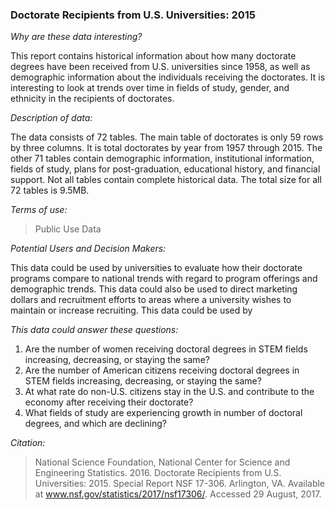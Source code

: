 ### **Doctorate Recipients from U.S. Universities: 2015**

_Why are these data interesting?_

This report contains historical information about how many doctorate degrees have been received from U.S. universities since 1958, as 
well as demographic information about the individuals receiving the doctorates. It is interesting to look at trends over time in fields 
of study, gender, and ethnicity in the recipients of doctorates. 

_Description of data:_

The data consists of 72 tables. The main table of doctorates is only 59 rows by three columns. It is total doctorates by year from 
1957 through 2015. The other 71 tables contain demographic information, institutional information, fields of study, plans for 
post-graduation, educational history, and financial support.  Not all tables contain complete historical data. The total size for 
all 72 tables is 9.5MB.

_Terms of use:_

>Public Use Data

_Potential Users and Decision Makers:_

This data could be used by universities to evaluate how their doctorate programs compare to national trends with regard to program 
offerings and demographic trends. This data could also be used to direct marketing dollars and recruitment efforts to areas where a 
university wishes to maintain or increase recruiting. This data could be used by  

_This data could answer these questions:_

1.	Are the number of women receiving doctoral degrees in STEM fields increasing, decreasing, or staying the same?
2.	Are the number of American citizens receiving doctoral degrees in STEM fields increasing, decreasing, or staying the same?
3.	At what rate do non-U.S. citizens stay in the U.S. and contribute to the economy after receiving their doctorate?
4.	What fields of study are experiencing growth in number of doctoral degrees, and which are declining?

_Citation:_

>National Science Foundation, National Center for Science and Engineering Statistics. 2016. Doctorate Recipients from U.S. 
>Universities: 2015. Special Report NSF 17-306. Arlington, VA. Available at www.nsf.gov/statistics/2017/nsf17306/. Accessed 29 August, 2017.

